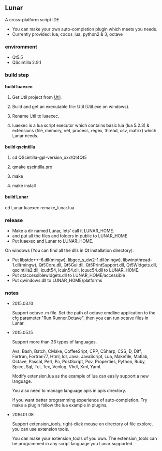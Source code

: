 ## Lunar ##
A cross-platform script IDE

- You can make your own auto-completion plugin which meets you needs.
- Currently provided: lua, cocos_lua, python2 & 3, octave

### enviromment ###

- Qt5.5
- QScintilla 2.9.1

### build step ###

#### build luaexec ####

1. Get Util project from [Util](git@github.com:joshua-meng/Util.git).

2. Build and get an executable file: Util (Util.exe on windows).

3. Rename Util to luaexec.

4. luaexec is a lua script executor which contains basic lua (lua 5.2.3) & extensions (file, memory, net, process, regex, thread, csv, matrix) which Lunar needs.


#### build qscintilla ####

1. cd QScintilla-gpl-version_xxx\Qt4Qt5

2. qmake qscintilla.pro

3. make

4. make install

#### build Lunar ####

cd Lunar
luaexec remake_lunar.lua


### release ###

- Make a dir named Lunar, lets' call it LUNAR_HOME. 
- and put all the files and folders in public to LUNAR_HOME.
- Put luaexec and Lunar to LUNAR_HOME.

On windows (You can find all the dlls in Qt installation directory):

- Put libstdc++-6.dll(mingw), libgcc_s_dw2-1.dll(mingw), libwinpthread-1.dll(mingw), Qt5Core.dll, Qt5Gui.dll,  Qt5PrintSupport.dll, Qt5Widgets.dll, qscintilla2.dll, icudt54, icuin54.dll, icuuc54.dll to LUNAR_HOME.
- Put qtaccessiblewidgets.dll to LUNAR_HOME/accessible
- Put qwindows.dll to LUNAR_HOME/platforms

### notes ###

- 2015.03.10

	Support octave .m file. Set the path of octave cmdline application to the cfg parameter "Run.Runner.Octave", then you can run octave files in Lunar.

- 2015.05.15

	Support more than 36 types of languages.
	
	Avs, Bash, Batch, CMake, CoffeeSript, CPP, CSharp, CSS, D, Diff, Fortran, Fortran77, Html, Idl, 
	Java, JavaScript, Lua, Makefile, Matlab, Octave, Pascal, Perl, Po, PostScript, Pov, Properties, 
	Python, Ruby, Spice, Sql, Tcl, Tex, Verilog, Vhdl, Xml, Yaml.
	
	Modify extension.lua as the example of lua can easily support a new language.
	
	You also need to manage language apis in apis directory.

	If you want better programming experience of auto-completion. Try make a plugin follow the lua example in plugins.

- 2016.01.08

	Support extension_tools, right-click mouse on directory of file explore, you can use extension tools.
	
	You can make your extension_tools of you own. The extension_tools can be programmed in any script language you Lunar supported.